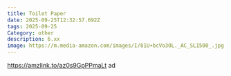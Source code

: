 ```yaml
---
title: Toilet Paper
date: 2025-09-25T12:32:57.692Z
tags: 2025-09-25
Category: other
description: 6.xx
image: https://m.media-amazon.com/images/I/81U+bcVo3OL._AC_SL1500_.jpg
---
```

https://amzlink.to/az0s9GpPPmaLt ad